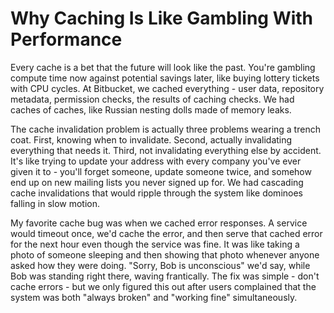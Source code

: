 ---
---
# Why Caching Is Like Gambling With Performance

Every cache is a bet that the future will look like the past. You're gambling compute time now against potential savings later, like buying lottery tickets with CPU cycles. At Bitbucket, we cached everything - user data, repository metadata, permission checks, the results of caching checks. We had caches of caches, like Russian nesting dolls made of memory leaks.

The cache invalidation problem is actually three problems wearing a trench coat. First, knowing when to invalidate. Second, actually invalidating everything that needs it. Third, not invalidating everything else by accident. It's like trying to update your address with every company you've ever given it to - you'll forget someone, update someone twice, and somehow end up on new mailing lists you never signed up for. We had cascading cache invalidations that would ripple through the system like dominoes falling in slow motion.

My favorite cache bug was when we cached error responses. A service would timeout once, we'd cache the error, and then serve that cached error for the next hour even though the service was fine. It was like taking a photo of someone sleeping and then showing that photo whenever anyone asked how they were doing. "Sorry, Bob is unconscious" we'd say, while Bob was standing right there, waving frantically. The fix was simple - don't cache errors - but we only figured this out after users complained that the system was both "always broken" and "working fine" simultaneously.

